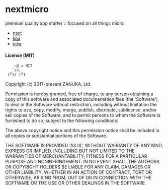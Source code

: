 # nextmicro

premium quality app starter :: focused on all things micro 

* [next][next]
* [koa][koa]
* [now][now]

#### License (MIT)

```    
    ~@ < MIT  
  _`\<,_  
 (*)/ (*)  
```
Copyright (c) 2017-present ZANUKA, Ltd.

Permission is hereby granted, free of charge, to any person obtaining a copy of this software and associated documentation files (the 'Software'), to deal in the Software without restriction, including without limitation the rights to use, copy, modify, merge, publish, distribute, sublicense, and/or sell copies of the Software, and to permit persons to whom the Software is furnished to do so, subject to the following conditions:

The above copyright notice and this permission notice shall be included in all copies or substantial portions of the Software.

THE SOFTWARE IS PROVIDED 'AS IS', WITHOUT WARRANTY OF ANY KIND, EXPRESS OR IMPLIED, INCLUDING BUT NOT LIMITED TO THE WARRANTIES OF MERCHANTABILITY, FITNESS FOR A PARTICULAR PURPOSE AND NONINFRINGEMENT. IN NO EVENT SHALL THE AUTHORS OR COPYRIGHT HOLDERS BE LIABLE FOR ANY CLAIM, DAMAGES OR OTHER LIABILITY, WHETHER IN AN ACTION OF CONTRACT, TORT OR OTHERWISE, ARISING FROM, OUT OF OR IN CONNECTION WITH THE SOFTWARE OR THE USE OR OTHER DEALINGS IN THE SOFTWARE.

[next]: https://github.com/zeit/next
[koa]: https://github.com/koajs/koa
[now]: https://deploy.now.sh/?repo=https://github.com/zeit/next/tree/master/examples/custom-server-koa

